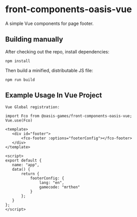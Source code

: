 # front-components-oasis-vue

A simple Vue components for page footer.

## Building manually

After checking out the repo, install dependencies:

```shell
npm install
```

Then build a minified, distributable JS file:

```shell
npm run build
```

## Example Usage In Vue Project
<!-- prettier-ignore -->
```
Vue Global registration:

import Fco from @oasis-games/front-components-oasis-vue;
Vue.use(Fco)

<template>
   <div id="footer">
       <fco-footer :options="footerConfig"></fco-footer>
   </div>
</template>

<script>
export default {
   name: "app",
   data() {
       return {
           footerConfig: {
               lang: "en",
               gamecode: "mrthen"
           }
       };
   }
};
</script>
```



